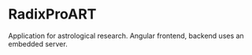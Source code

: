 RadixProART
===========

Application for astrological research. Angular frontend, backend uses an embedded server.
